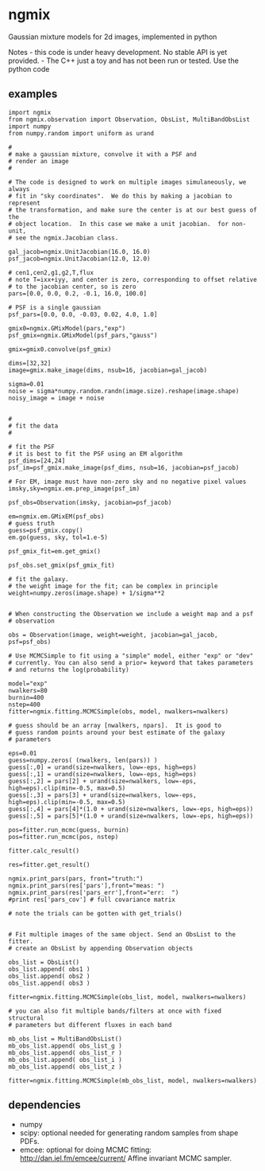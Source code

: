 ngmix
=====

Gaussian mixture models for 2d images, implemented in python

Notes
    - this code is under heavy development.  No stable API is yet provided.
    - The C++ just a toy and has not been run or tested.  Use the python code

examples
--------

    import ngmix
    from ngmix.observation import Observation, ObsList, MultiBandObsList
    import numpy
    from numpy.random import uniform as urand
    
    #
    # make a gaussian mixture, convolve it with a PSF and
    # render an image
    #

    # The code is designed to work on multiple images simulaneously, we always
    # fit in "sky coordinates".  We do this by making a jacobian to represent
    # the transformation, and make sure the center is at our best guess of the
    # object location.  In this case we make a unit jacobian.  for non-unit,
    # see the ngmix.Jacobian class. 

    gal_jacob=ngmix.UnitJacobian(16.0, 16.0)
    psf_jacob=ngmix.UnitJacobian(12.0, 12.0)

    # cen1,cen2,g1,g2,T,flux
    # note T=ixx+iyy, and center is zero, corresponding to offset relative
    # to the jacobian center, so is zero
    pars=[0.0, 0.0, 0.2, -0.1, 16.0, 100.0]

    # PSF is a single gaussian
    psf_pars=[0.0, 0.0, -0.03, 0.02, 4.0, 1.0]

    gmix0=ngmix.GMixModel(pars,"exp")
    psf_gmix=ngmix.GMixModel(psf_pars,"gauss")

    gmix=gmix0.convolve(psf_gmix)

    dims=[32,32]
    image=gmix.make_image(dims, nsub=16, jacobian=gal_jacob)

    sigma=0.01
    noise = sigma*numpy.random.randn(image.size).reshape(image.shape)
    noisy_image = image + noise


    #
    # fit the data
    #

    # fit the PSF
    # it is best to fit the PSF using an EM algorithm
    psf_dims=[24,24]
    psf_im=psf_gmix.make_image(psf_dims, nsub=16, jacobian=psf_jacob)

    # For EM, image must have non-zero sky and no negative pixel values
    imsky,sky=ngmix.em.prep_image(psf_im)

    psf_obs=Observation(imsky, jacobian=psf_jacob)

    em=ngmix.em.GMixEM(psf_obs)
    # guess truth
    guess=psf_gmix.copy()
    em.go(guess, sky, tol=1.e-5)

    psf_gmix_fit=em.get_gmix()

    psf_obs.set_gmix(psf_gmix_fit)

    # fit the galaxy.
    # the weight image for the fit; can be complex in principle
    weight=numpy.zeros(image.shape) + 1/sigma**2


    # When constructing the Observation we include a weight map and a psf
    # observation

    obs = Observation(image, weight=weight, jacobian=gal_jacob, psf=psf_obs)

    # Use MCMCSimple to fit using a "simple" model, either "exp" or "dev"
    # currently. You can also send a prior= keyword that takes parameters
    # and returns the log(probability)

    model="exp"
    nwalkers=80
    burnin=400
    nstep=400
    fitter=ngmix.fitting.MCMCSimple(obs, model, nwalkers=nwalkers)

    # guess should be an array [nwalkers, npars].  It is good to
    # guess random points around your best estimate of the galaxy
    # parameters

    eps=0.01
    guess=numpy.zeros( (nwalkers, len(pars)) )
    guess[:,0] = urand(size=nwalkers, low=-eps, high=eps)
    guess[:,1] = urand(size=nwalkers, low=-eps, high=eps)
    guess[:,2] = pars[2] + urand(size=nwalkers, low=-eps, high=eps).clip(min=-0.5, max=0.5)
    guess[:,3] = pars[3] + urand(size=nwalkers, low=-eps, high=eps).clip(min=-0.5, max=0.5)
    guess[:,4] = pars[4]*(1.0 + urand(size=nwalkers, low=-eps, high=eps))
    guess[:,5] = pars[5]*(1.0 + urand(size=nwalkers, low=-eps, high=eps))

    pos=fitter.run_mcmc(guess, burnin)
    pos=fitter.run_mcmc(pos, nstep)

    fitter.calc_result()

    res=fitter.get_result()

    ngmix.print_pars(pars, front="truth:")
    ngmix.print_pars(res['pars'],front="meas: ")
    ngmix.print_pars(res['pars_err'],front="err:  ")
    #print res['pars_cov'] # full covariance matrix

    # note the trials can be gotten with get_trials()


    # Fit multiple images of the same object. Send an ObsList to the fitter.
    # create an ObsList by appending Observation objects

    obs_list = ObsList()
    obs_list.append( obs1 )
    obs_list.append( obs2 )
    obs_list.append( obs3 )

    fitter=ngmix.fitting.MCMCSimple(obs_list, model, nwalkers=nwalkers)

    # you can also fit multiple bands/filters at once with fixed structural
    # parameters but different fluxes in each band

    mb_obs_list = MultiBandObsList()
    mb_obs_list.append( obs_list_g ) 
    mb_obs_list.append( obs_list_r ) 
    mb_obs_list.append( obs_list_i ) 
    mb_obs_list.append( obs_list_z ) 

    fitter=ngmix.fitting.MCMCSimple(mb_obs_list, model, nwalkers=nwalkers)

dependencies
------------

* numpy
* scipy: optional needed for generating random samples from shape PDFs.
* emcee: optional for doing MCMC fitting: http://dan.iel.fm/emcee/current/ Affine invariant MCMC sampler.
